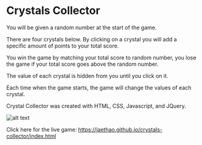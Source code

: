 # Crystals Collector
You will be given a random number at the start of the game.

There are four crystals below. By clicking on a crystal you will add a specific amount of points to your total score.

You win the game by matching your total score to random number, you lose the game if your total score goes above the random number.

The value of each crystal is hidden from you until you click on it.

Each time when the game starts, the game will change the values of each crystal.


Crystal Collector was created with HTML, CSS, Javascript, and JQuery.


![alt text](assets/images/scrn-shot-crystal.png)


Click here for the live game: https://jaethao.github.io/crystals-collector/index.html
